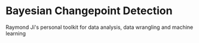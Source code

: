 

Bayesian Changepoint Detection
==============================
Raymond Ji's personal toolkit for data analysis, data wrangling and machine learning
